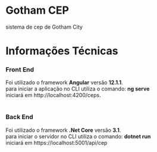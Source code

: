 # Gotham CEP
sistema de cep de Gotham City
# Informações Técnicas
<h3>Front End</h3>
Foi utilizado o framework <b>Angular</b> versão <b>12.1.1</b>. <br/>
para iniciar a aplicação no CLI utiliza o comando: <b>ng serve</b> <br/>
iniciará em http://localhost:4200/ceps. <br/>
<br/>
<h3>Back End</h3>
Foi utilizado o framework <b>.Net Core</b> versão <b>3.1</b>. <br/>
para iniciar o servidor no CLI utiliza o comando: <b>dotnet run</b> <br/>
iniciará em https://localhost:5001/api/cep
